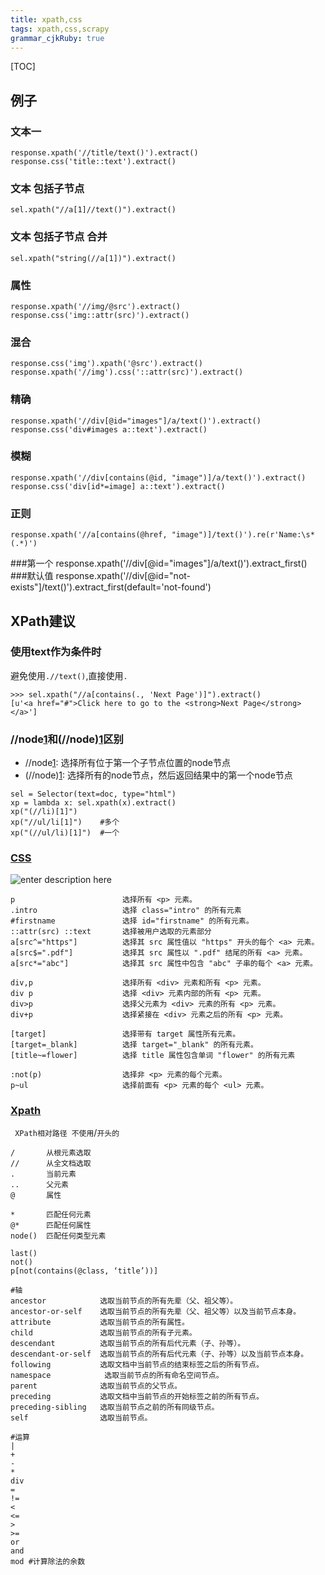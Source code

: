 ```yaml
---
title: xpath,css
tags: xpath,css,scrapy
grammar_cjkRuby: true
---
```

[TOC]
##  例子
### 文本一
    response.xpath('//title/text()').extract()
    response.css('title::text').extract()
### 文本 包括子节点
    sel.xpath("//a[1]//text()").extract()
### 文本 包括子节点 合并
    sel.xpath("string(//a[1])").extract()
### 属性
    response.xpath('//img/@src').extract()
    response.css('img::attr(src)').extract()
### 混合
    response.css('img').xpath('@src').extract()
    response.xpath('//img').css('::attr(src)').extract()
### 精确
    response.xpath('//div[@id="images"]/a/text()').extract()
    response.css('div#images a::text').extract()
### 模糊
    response.xpath('//div[contains(@id, "image")]/a/text()').extract()
    response.css('div[id*=image] a::text').extract()
### 正则
    response.xpath('//a[contains(@href, "image")]/text()').re(r'Name:\s*(.*)')
###第一个
    response.xpath('//div[@id="images"]/a/text()').extract_first()
###默认值
    response.xpath('//div[@id="not-exists"]/text()').extract_first(default='not-found')


## XPath建议

### 使用text作为条件时
避免使用`.//text()`,直接使用`.`
```
>>> sel.xpath("//a[contains(., 'Next Page')]").extract()
[u'<a href="#">Click here to go to the <strong>Next Page</strong></a>']
```

### //node[1]和(//node)[1]区别

* //node[1]: 选择所有位于第一个子节点位置的node节点
* (//node)[1]: 选择所有的node节点，然后返回结果中的第一个node节点
```
sel = Selector(text=doc, type="html")
xp = lambda x: sel.xpath(x).extract()
xp("(//li)[1]")
xp("//ul/li[1]")    #多个
xp("(//ul/li)[1]")  #一个
```
### [CSS](http://www.w3school.com.cn/cssref/css_selectors.asp)


![enter description here][1]
```
p                        选择所有 <p> 元素。
.intro                   选择 class="intro" 的所有元素
#firstname               选择 id="firstname" 的所有元素。
::attr(src) ::text       选择被用户选取的元素部分
a[src^="https"]          选择其 src 属性值以 "https" 开头的每个 <a> 元素。
a[src$=".pdf"]           选择其 src 属性以 ".pdf" 结尾的所有 <a> 元素。
a[src*="abc"]            选择其 src 属性中包含 "abc" 子串的每个 <a> 元素。

div,p                    选择所有 <div> 元素和所有 <p> 元素。
div p                    选择 <div> 元素内部的所有 <p> 元素。
div>p                    选择父元素为 <div> 元素的所有 <p> 元素。
div+p                    选择紧接在 <div> 元素之后的所有 <p> 元素。

[target]                 选择带有 target 属性所有元素。
[target=_blank]          选择 target="_blank" 的所有元素。
[title~=flower]          选择 title 属性包含单词 "flower" 的所有元素

:not(p)                  选择非 <p> 元素的每个元素。
p~ul                     选择前面有 <p> 元素的每个 <ul> 元素。
```
### [Xpath](http://www.w3school.com.cn/xpath/)
`
XPath相对路径 不使用`/`开头的
`
```
/       从根元素选取
//      从全文档选取
.       当前元素
..      父元素
@       属性

*       匹配任何元素
@*      匹配任何属性
node()  匹配任何类型元素

last()
not()
p[not(contains(@class, ‘title’))]

#轴
ancestor            选取当前节点的所有先辈（父、祖父等）。
ancestor-or-self    选取当前节点的所有先辈（父、祖父等）以及当前节点本身。
attribute           选取当前节点的所有属性。
child               选取当前节点的所有子元素。
descendant          选取当前节点的所有后代元素（子、孙等）。
descendant-or-self  选取当前节点的所有后代元素（子、孙等）以及当前节点本身。
following           选取文档中当前节点的结束标签之后的所有节点。
namespace            选取当前节点的所有命名空间节点。
parent              选取当前节点的父节点。
preceding           选取文档中当前节点的开始标签之前的所有节点。
preceding-sibling   选取当前节点之前的所有同级节点。
self                选取当前节点。

#运算
|
+
-
*
div
=
!=
<
<=
>
>=
or
and
mod #计算除法的余数
```


  [1]: ./images/css%E9%80%89%E6%8B%A9%E5%99%A8_1.png "css选择器"